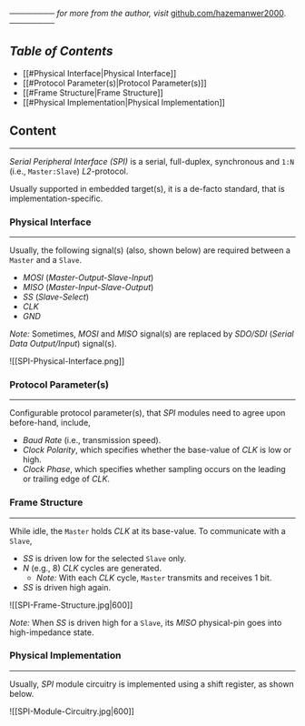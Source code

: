 ──────── *for more from the author, visit* [github.com/hazemanwer2000](https://github.com/hazemanwer2000). ────────
## *Table of Contents*
- [[#Physical Interface|Physical Interface]]
- [[#Protocol Parameter(s)|Protocol Parameter(s)]]
- [[#Frame Structure|Frame Structure]]
- [[#Physical Implementation|Physical Implementation]]
## Content
---
*Serial Peripheral Interface (SPI)* is a serial, full-duplex, synchronous and `1:N` (i.e., `Master:Slave`) *L2*-protocol.

Usually supported in embedded target(s), it is a de-facto standard, that is implementation-specific.
### Physical Interface
---
Usually, the following signal(s) (also, shown below) are required between a `Master` and a `Slave`.
* *MOSI* (*Master-Output-Slave-Input*)
* *MISO* (*Master-Input-Slave-Output*)
* *SS* (*Slave-Select*)
* *CLK*
* *GND*

*Note:* Sometimes, *MOSI* and *MISO* signal(s) are replaced by *SDO/SDI* (*Serial Data Output/Input*) signal(s).

![[SPI-Physical-Interface.png]]
### Protocol Parameter(s)
---
Configurable protocol parameter(s), that *SPI* modules need to agree upon before-hand, include,
* *Baud Rate* (i.e., transmission speed).
* *Clock Polarity*, which specifies whether the base-value of *CLK* is low or high.
* *Clock Phase*, which specifies whether sampling occurs on the leading or trailing edge of *CLK*.
### Frame Structure
---
While idle, the `Master` holds *CLK* at its base-value. To communicate with a `Slave`,

* *SS* is driven low for the selected `Slave` only.
* *N* (e.g., 8) *CLK* cycles are generated.
	* *Note:* With each *CLK* cycle, `Master` transmits and receives 1 bit.
* *SS* is driven high again.

![[SPI-Frame-Structure.jpg|600]]

*Note:* When *SS* is driven high for a `Slave`, its *MISO* physical-pin goes into high-impedance state.
### Physical Implementation
---
Usually, *SPI* module circuitry is implemented using a shift register, as shown below.

![[SPI-Module-Circuitry.jpg|600]]